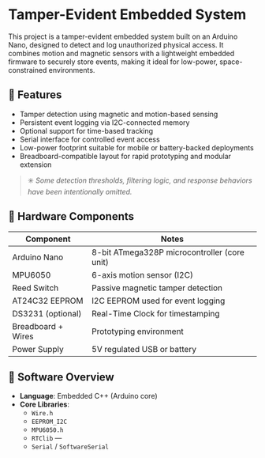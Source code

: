 # Tamper-Evident Embedded System

This project is a tamper-evident embedded system built on an Arduino Nano, designed to detect and log unauthorized physical access. It combines motion and magnetic sensors with a lightweight embedded firmware to securely store events, making it ideal for low-power, space-constrained environments.

## 🔧 Features

- Tamper detection using magnetic and motion-based sensing
- Persistent event logging via I2C-connected memory
- Optional support for time-based tracking
- Serial interface for controlled event access
- Low-power footprint suitable for mobile or battery-backed deployments
- Breadboard-compatible layout for rapid prototyping and modular extension

> ✳️ *Some detection thresholds, filtering logic, and response behaviors have been intentionally omitted.*

## 🧰 Hardware Components

| Component           | Notes                                           |
|---------------------|-------------------------------------------------|
| Arduino Nano        | 8-bit ATmega328P microcontroller (core unit)    |
| MPU6050             | 6-axis motion sensor (I2C)                      |
| Reed Switch         | Passive magnetic tamper detection               |
| AT24C32 EEPROM      | I2C EEPROM used for event logging               |
| DS3231 (optional)   | Real-Time Clock for timestamping                |
| Breadboard + Wires  | Prototyping environment                         |
| Power Supply        | 5V regulated USB or battery                     |


## 🧠 Software Overview

- **Language**: Embedded C++ (Arduino core)
- **Core Libraries**:
  - `Wire.h` 
  - `EEPROM_I2C` 
  - `MPU6050.h` 
  - `RTClib` — 
  - `Serial` / `SoftwareSerial`




